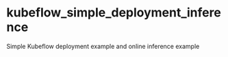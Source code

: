 # kubeflow_simple_deployment_inference
Simple Kubeflow deployment example and online inference example
